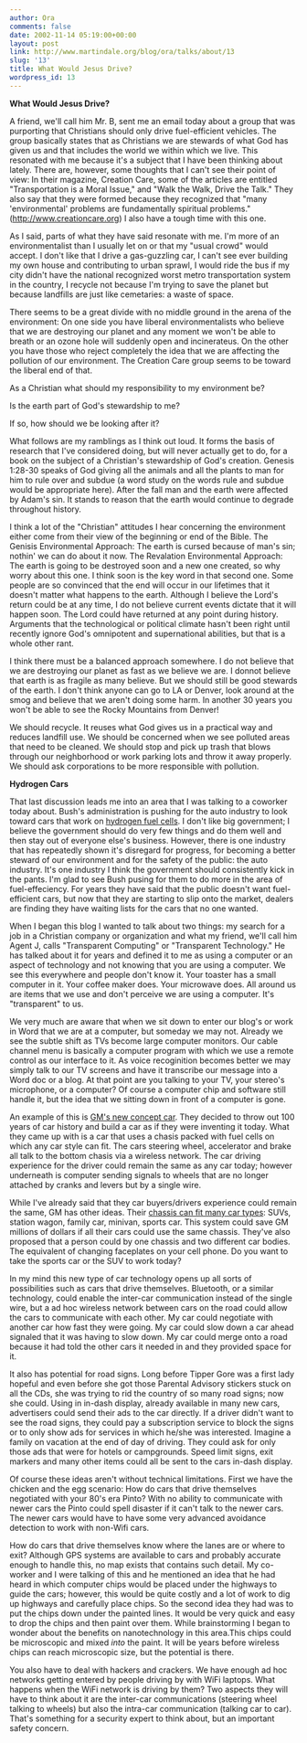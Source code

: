 ```yaml
---
author: Ora
comments: false
date: 2002-11-14 05:19:00+00:00
layout: post
link: http://www.martindale.org/blog/ora/talks/about/13
slug: '13'
title: What Would Jesus Drive?
wordpress_id: 13
---
```


**What Would Jesus Drive?**
  
A friend, we'll call him Mr. B, sent me an email today about a group that was purporting that Christians should only drive fuel-efficient vehicles. The group basically states that as Christians we are stewards of what God has given us and that includes the world we within which we live. This resonated with me because  it's a subject that I have been thinking about lately. There are, however, some thoughts that I can't see their point of view:  In their magazine, Creation Care, some of the articles are entitled "Transportation is a Moral Issue," and "Walk the Walk, Drive the Talk." They also say that they were formed because they recognized that "many 'environmental' problems are fundamentally spiritual problems." (http://www.creationcare.org) I also have a tough time with this one.
  

  
As I said, parts of what they have said resonate with me. I'm more of an environmentalist than I usually let on or that my "usual crowd" would accept. I don't like that I drive a gas-guzzling car, I can't see ever building my own house and contributing to urban sprawl, I would ride the bus if my city didn't have the national recognized worst metro transportation system in the country, I recycle not because I'm trying to save the planet but because landfills are just like cemetaries: a waste of space.
  

  
There seems to be a great divide with no middle ground in the arena of the environment: On one side you have liberal environmentalists who believe that we are destroying our planet and any moment we won't be able to breath or an ozone hole will suddenly open and incinerateus. On the other you have those who reject completely the idea that we are affecting the pollution of our environment. The Creation Care group seems to be toward the liberal end of that. 
  

  
As a Christian what should my responsibility to my environment be?
  
Is the earth part of God's stewardship to me? 
  
If so, how should we be looking after it?
  

  
What follows are my ramblings as I think out loud. It forms the basis of research that I've considered doing, but will never actually get to do, for a book on the subject of a Christian's stewardship of God's creation. Genesis 1:28-30 speaks of God giving all the animals and all the plants to man for him to rule over and subdue (a word study on the words rule and  subdue would be appropriate here). After the fall  man and the earth were affected by Adam's sin. It stands to reason that the earth would continue to degrade throughout history. 
  

  
I think a lot of the "Christian" attitudes I hear concerning the environment either come from their view of the beginning or end of the Bible. The Genisis Environmental Approach: The earth is cursed because of man's sin; nothin' we can do about it now. The Revalation Environmental Approach: The earth is going to be destroyed soon and a new one created, so why worry about this one. I think soon is the key word in that second one. Some people are so convinced that the end will occur in our lifetimes that it doesn't matter what happens to the earth. Although I believe the Lord's return could be at any time, I do not believe current events dictate that it will happen soon. The Lord could have returned at any point during history. Arguments that the technological or political climate hasn't been right until recently ignore God's omnipotent and supernational abilities, but that is a whole other rant.
  

  
I think there must be a balanced approach somewhere. I do not believe that we are destroying our planet as fast as we believe we are. I donnot believe that earth is as fragile as many believe. But we should still be good stewards of the earth. I don't think anyone can go to LA or Denver, look around at the smog and believe that we aren't doing some harm. In another 30 years you won't be able to see the Rocky Mountains from Denver! 
  

  
We should recycle. It reuses what God gives us in a practical way and reduces landfill use. We should be concerned when we see polluted areas that need to be cleaned. We should stop and pick up trash that blows through our neighborhood or work parking lots and throw it away properly. We should ask corporations to be more responsible with pollution.
  

  
**Hydrogen Cars**
  
That last discussion leads me into an area that I was talking to a coworker today about. Bush's administration is pushing for the auto industry to look toward cars that work on [hydrogen fuel cells](). I don't like big government; I believe the government should do very few things and do them well and then stay out of everyone else's business. However, there is one industry that has repeatedly shown it's disregard for progress, for becoming a better steward of our environment and for the safety of the public: the auto industry. It's one industry I think the government should consistently kick in the pants. I'm glad to see Bush pusing for them to do more in the area of fuel-effeciency. For years they have said that the public doesn't want fuel-efficient cars, but now that they are starting to slip onto the market, dealers are finding they have waiting lists for the cars that no one wanted.
  

  
When I began this blog I wanted to talk about two things: my search for a job in a Christian company or organization and what my friend, we'll call him Agent J, calls "Transparent Computing" or "Transparent Technology." He has talked about it for years and defined it to me as using a computer or an aspect of technology and not knowing that you are using a computer. We see this everywhere and people don't know it. Your toaster has a small computer in it. Your coffee maker does. Your microwave does. All around us are items that we use and don't perceive we are using a computer. It's "transparent" to us. 
  

  
We very much are aware that when we sit down to enter our blog's or work in Word that we are at a computer, but someday we may not. Already we see the subtle shift as TVs become large computer monitors. Our cable channel menu is basically a computer program with which we use a remote control as our interface to it. As voice recoginition becomes better we may simply talk to our TV screens and have it transcribe our message into a Word doc or a blog. At that point are you talking to your TV, your stereo's microphone, or a computer? Of course a computer chip and software still handle it, but the idea that we sitting down in front of a computer is gone.
  

  
An example of this is [GM's new concept car](http://money.cnn.com/2002/01/08/autos/auto_tech/). They decided to throw out 100 years of car history and build a car as if they were inventing it today. What they came up with is a car that uses a chasis packed with fuel cells on which any car style can fit. The cars steering wheel, accelerator and brake all talk to the bottom chasis via a wireless network. The car driving experience for the driver could remain the same as any car today; however underneath is computer sending signals to wheels that are no longer attached by cranks and levers but by a single wire.
  

  
While I've already said that they car buyers/drivers experience could remain the same, GM has other ideas. Their [chassis can fit many car types](http://www.cnn.com/2002/WORLD/europe/09/19/hywire.cars.glb/index.html): SUVs, station wagon, family car, minivan, sports car. This system could save GM millions of dollars if all their cars could use the same chassis. They've also proposed that a person could by one chassis and two different car bodies. The equivalent of changing faceplates on your cell phone. Do you want to take the sports car or the SUV to work today?
  

  
In my mind this new type of car technology opens up all sorts of possibilities such as cars that drive themselves. Bluetooth, or a similar technology, could enable the inter-car communication instead of the single wire, but a ad hoc wireless network between cars on the road could allow the cars to communicate with each other. My car could negotiate with another car how fast they were going. My car could slow down a car ahead signaled that it was having to slow down. My car could merge onto a road because it had told the other cars it needed in and they provided space for it.
  

  
It also has potential for road signs. Long before Tipper Gore was a first lady hopeful and even before she got those Parental Advisory stickers stuck on all the CDs, she was trying to rid the country of so many road signs; now she could. Using in in-dash display, already available in many new cars, advertisers could send their ads to the car directly. If a driver didn't want to see the road signs, they could pay a subscription service to block the signs or to only show ads for services in which he/she was interested. Imagine a family on vacation at the end of day of driving. They could ask for only those ads that were for hotels or campgrounds. Speed limit signs, exit markers and many other items could all be sent to the cars in-dash display.
  

  
Of course these ideas aren't without technical limitations. First we have the chicken and the egg scenario: How do cars that drive themselves negotiated with your 80's era Pinto? With no ability to communicate with newer cars the Pinto could spell disaster if it can't talk to the newer cars. The newer cars would have to have some very advanced avoidance detection to work with non-Wifi cars.
  

  
How do cars that drive themselves know where the lanes are or where to exit? Although GPS systems are available to cars and probably accurate enough to handle this, no map exists that contains such detail. My co-worker and I were talking of this and he mentioned an idea that he had heard in which computer chips would be placed under the highways to guide the cars; however, this would be quite costly and a lot of work to dig up highways and carefully place chips. So the second idea they had was to put the chips down under the painted lines. It would be very quick and easy to drop the chips and then paint over them. While brainstorming I began to wonder about the benefits on nanotechnology in this area.This chips could be microscopic and mixed _into_ the paint. It will be years before wireless chips can reach microscopic size, but the potential is there.
  

  
You also have to deal with hackers and crackers. We have enough ad hoc networks getting entered by people driving by with WiFi laptops. What happens when the WiFi network is driving by them? Two aspects they will have to think about it are the inter-car communications (steering wheel talking to wheels) but also the intra-car communication (talking car to car). That's something for a security expert to think about, but an important safety concern.
